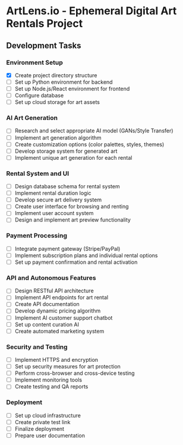 # ArtLens.io - Ephemeral Digital Art Rentals Project

## Development Tasks

### Environment Setup
- [x] Create project directory structure
- [ ] Set up Python environment for backend
- [ ] Set up Node.js/React environment for frontend
- [ ] Configure database
- [ ] Set up cloud storage for art assets

### AI Art Generation
- [ ] Research and select appropriate AI model (GANs/Style Transfer)
- [ ] Implement art generation algorithm
- [ ] Create customization options (color palettes, styles, themes)
- [ ] Develop storage system for generated art
- [ ] Implement unique art generation for each rental

### Rental System and UI
- [ ] Design database schema for rental system
- [ ] Implement rental duration logic
- [ ] Develop secure art delivery system
- [ ] Create user interface for browsing and renting
- [ ] Implement user account system
- [ ] Design and implement art preview functionality

### Payment Processing
- [ ] Integrate payment gateway (Stripe/PayPal)
- [ ] Implement subscription plans and individual rental options
- [ ] Set up payment confirmation and rental activation

### API and Autonomous Features
- [ ] Design RESTful API architecture
- [ ] Implement API endpoints for art rental
- [ ] Create API documentation
- [ ] Develop dynamic pricing algorithm
- [ ] Implement AI customer support chatbot
- [ ] Set up content curation AI
- [ ] Create automated marketing system

### Security and Testing
- [ ] Implement HTTPS and encryption
- [ ] Set up security measures for art protection
- [ ] Perform cross-browser and cross-device testing
- [ ] Implement monitoring tools
- [ ] Create testing and QA reports

### Deployment
- [ ] Set up cloud infrastructure
- [ ] Create private test link
- [ ] Finalize deployment
- [ ] Prepare user documentation

